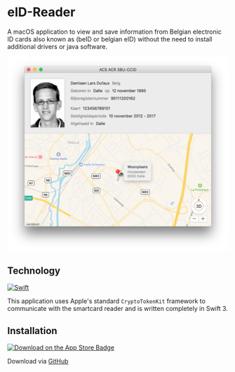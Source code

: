 # eID-Reader
A macOS application to view and save information from Belgian electronic ID cards also known as (beID or belgian eID) without the need to install additional drivers or java software.

![screenshot](screenshot.png)

## Technology

<a href="https://swift.org"><img src="https://img.shields.io/badge/Swift-3.0-orange.svg?style=flat" alt="Swift" /></a>

This application uses Apple's standard `CryptoTokenKit` framework to communicate with the smartcard reader and is written completely in Swift 3.

## Installation

<a href="https://itunes.apple.com/us/app/eidreader/id1190651975?l=nl&ls=1&mt=12">
<img src="https://cdn.rawgit.com/Dev1an/eID-Reader/master/Download_on_the_App_Store_Badge_US-UK.svg" alt="Download on the App Store Badge" />
</a>

Download via [GitHub](https://github.com/Dev1an/eID-Reader/releases/latest)
